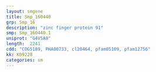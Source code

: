 ```yaml
---
layout: smgene
title: Smp_160440
grp: Smp_16
description: "zinc finger protein 91"
smp: Smp_160440.1
uniprot: "G4V5A8"
length:  2241
cdd: "COG5189, PHA00733, cl20464, pfam05109, pfam12756"
kk: K09228
categories: sm
---
```

